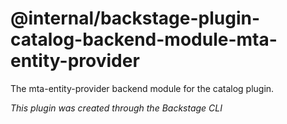 # @internal/backstage-plugin-catalog-backend-module-mta-entity-provider

The mta-entity-provider backend module for the catalog plugin.

_This plugin was created through the Backstage CLI_
